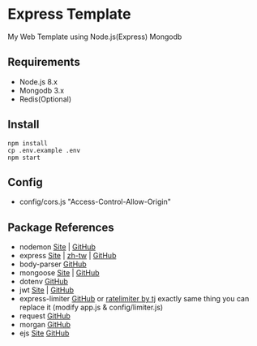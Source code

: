 # Express Template

My Web Template using Node.js(Express) Mongodb

## Requirements

- Node.js 8.x
- Mongodb 3.x
- Redis(Optional)

## Install

```
npm install
cp .env.example .env
npm start
```

## Config

- config/cors.js "Access-Control-Allow-Origin"

## Package References
- nodemon [Site](https://nodemon.io/) | [GitHub](https://github.com/remy/nodemon)
- express [Site](http://expressjs.com/) | [zh-tw](http://expressjs.com/zh-tw/) | [GitHub](https://github.com/expressjs/express)
- body-parser [GitHub](https://github.com/expressjs/body-parser)
- mongoose [Site](http://mongoosejs.com/) | [GitHub](https://github.com/Automattic/mongoose)
- dotenv [GitHub](https://github.com/motdotla/dotenv)
- jwt [Site](https://jwt.io/) | [GitHub](https://github.com/auth0/node-jsonwebtoken)
- express-limiter [GitHub](https://github.com/ded/express-limiter) or [ratelimiter by tj](https://github.com/tj/node-ratelimiter) exactly same thing you can replace it (modify app.js & config/limiter.js)
- request [GitHub](https://github.com/request/request)
- morgan [GitHub](https://github.com/expressjs/morgan)
- ejs [Site](http://ejs.co/) [GitHub](https://github.com/mde/ejs)
